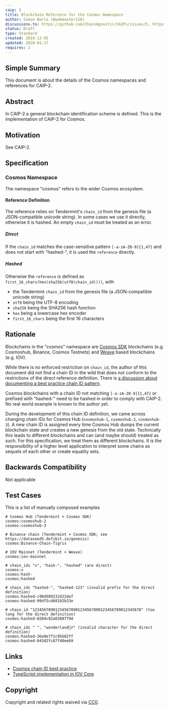 ```yaml
---
caip: 5
title: Blockchain Reference for the Cosmos Namespace
author: Simon Warta (@webmaster128)
discussions-to: https://github.com/ChainAgnostic/CAIPs/issues/5, https://github.com/ChainAgnostic/CAIPs/issues/6, https://github.com/ChainAgnostic/CAIPs/pull/1
status: Draft
type: Standard
created: 2019-12-05
updated: 2020-01-17
requires: 2
---
```


## Simple Summary

This document is about the details of the Cosmos namespaces and references for CAIP-2.

## Abstract

In CAIP-2 a general blockchain identification scheme is defined. This is the
implementation of CAIP-2 for Cosmos.

## Motivation

See CAIP-2.

## Specification

### Cosmos Namespace

The namespace "cosmos" refers to the wider Cosmos ecosystem.

#### Reference Definition

The reference relies on Tendermint's `chain_id` from the genesis file (a JSON-compatible unicode string).
In some cases we use it directly, otherwise it is hashed.
An empty `chain_id` must be treated as an error.

##### Direct

If the `chain_id` matches the case-sensitive pattern `[-a-zA-Z0-9]{1,47}` and does not start with "hashed-",
it is used the `reference` directly.

##### Hashed

Otherwise the `reference` is defined as `first_16_chars(hex(sha256(utf8(chain_id))))`, with

- the Tendermint `chain_id` from the genesis file (a JSON-compatible unicode string)
- `utf8` being the UTF-8 encoding
- `sha256` being the SHA256 hash function
- `hex` being a lowercase hex encoder
- `first_16_chars` being the first 16 characters

## Rationale

Blockchains in the "cosmos" namespace are [Cosmos SDK](https://github.com/cosmos/cosmos-sdk) blockchains (e.g. Cosmoshub, Binance, Cosmos Testnets) and [Weave](https://github.com/iov-one/weave) based blockchains (e.g. IOV).

While there is no enforced restriction on `chain_id`, the author of this document did not find a chain ID in the wild that does not conform to the restrictions of the direct reference definition.
There is [a discussion about documenting a best practice chain ID pattern](https://github.com/cosmos/cosmos-sdk/issues/5363).

Cosmos blockchains with a chain ID not matching `[-a-zA-Z0-9]{1,47}` or prefixed with "hashed-" need to be hashed in order to comply with CAIP-2.
No real world example is known to the author yet.

During the development of this chain ID definition, we came across changing chain IDs for Cosmos Hub (`cosmoshub-1`, `cosmoshub-2`, `cosmoshub-3`). A new chain ID is assigned every time Cosmos Hub dumps the current blockchain state and creates a new genesis from the old state. Technically this leads to different blockchains and can (and maybe should) treated as such. For this specification, we treat them as different blockchains. It is the responsibility of a higher level application to interpret some chains as sequels of each other or create equality sets.

## Backwards Compatibility

Not applicable

## Test Cases

This is a list of manually composed examples

```
# Cosmos Hub (Tendermint + Cosmos SDK)
cosmos:cosmoshub-2
cosmos:cosmoshub-3

# Binance chain (Tendermint + Cosmos SDK; see https://dataseed5.defibit.io/genesis)
cosmos:Binance-Chain-Tigris

# IOV Mainnet (Tendermint + Weave)
cosmos:iov-mainnet

# chain_ids "x", "hash-", "hashed" (are direct)
cosmos:x
cosmos:hash-
cosmos:hashed

# chain_ids "hashed-", "hashed-123" (invalid prefix for the direct definition)
cosmos:hashed-c904589232422def
cosmos:hashed-99df5cd68192b33e

# chain_id "123456789012345678901234567890123456789012345678" (too long for the direct definition)
cosmos:hashed-0204c92a0388779d

# chain_ids " ", "wonderland🧝‍♂️" (invalid character for the direct definition)
cosmos:hashed-36a9e7f1c95b82ff
cosmos:hashed-843d2fc87f40eeb9
```

## Links

- [Cosmos chain ID best practice](https://github.com/cosmos/cosmos-sdk/issues/5363)
- [TypeScript implementation in IOV Core](https://github.com/iov-one/iov-core/blob/1cd39e708b/packages/iov-cosmos/src/caip5.ts)

## Copyright

Copyright and related rights waived via [CC0](https://creativecommons.org/publicdomain/zero/1.0/).
